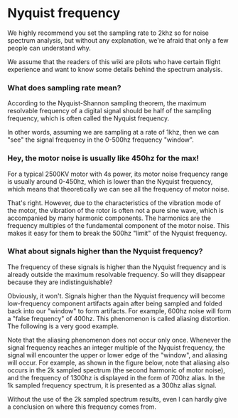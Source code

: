 # Nyquist frequency

We highly recommend you set the sampling rate to 2khz so for noise spectrum analysis, but without any explanation, we're afraid that only a few people can understand why.

We assume that the readers of this wiki are pilots who have certain flight experience and want to know some details behind the spectrum analysis.

### What does sampling rate mean?

According to the Nyquist-Shannon sampling theorem, the maximum resolvable frequency of a digital signal should be half of the sampling frequency, which is often called the Nyquist frequency.

In other words, assuming we are sampling at a rate of 1khz, then we can "see" the signal frequency in the 0-500hz frequency "window".

### Hey, the motor noise is usually like 450hz for the max!

For a typical 2500KV motor with 4s power, its motor noise frequency range is usually around 0-450hz, which is lower than the Nyquist frequency, which means that theoretically we can see all the frequency of motor noise.

That's right. However, due to the characteristics of the vibration mode of the motor, the vibration of the rotor is often not a pure sine wave, which is accompanied by many harmonic components. The harmonics are the frequency multiples of the fundamental component of the motor noise. This makes it easy for them to break the 500hz "limit" of the Nyquist frequency.

### What about signals higher than the Nyquist frequency?

The frequency of these signals is higher than the Nyquist frequency and is already outside the maximum resolvable frequency. So will they disappear because they are indistinguishable?

Obviously, it won't. Signals higher than the Nyquist frequency will become low-frequency component artifacts again after being sampled and folded back into our "window" to form artifacts. For example, 600hz noise will form a "false frequency" of 400hz. This phenomenon is called aliasing distortion. The following is a very good example.

Note that the aliasing phenomenon does not occur only once. Whenever the signal frequency reaches an integer multiple of the Nyquist frequency, the signal will encounter the upper or lower edge of the "window", and aliasing will occur. For example, as shown in the figure below, note that aliasing also occurs in the 2k sampled spectrum (the second harmonic of motor noise), and the frequency of 1300hz is displayed in the form of 700hz alias. In the 1k sampled frequency spectrum, it is presented as a 300hz alias signal.

Without the use of the 2k sampled spectrum results, even I can hardly give a conclusion on where this frequency comes from.

